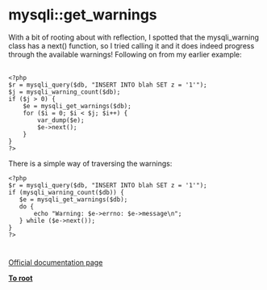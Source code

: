 # mysqli::get_warnings



With a bit of rooting about with reflection, I spotted that the mysqli_warning class has a next() function, so I tried calling it and it does indeed progress through the available warnings! Following on from my earlier example:<br><br>

```
<?php
$r = mysqli_query($db, "INSERT INTO blah SET z = '1'");
$j = mysqli_warning_count($db);
if ($j > 0) {
    $e = mysqli_get_warnings($db);
    for ($i = 0; $i < $j; $i++) {
        var_dump($e);
        $e->next();
    }
}
?>
```


There is a simple way of traversing the warnings:



```
<?php
$r = mysqli_query($db, "INSERT INTO blah SET z = '1'");
if (mysqli_warning_count($db)) {
   $e = mysqli_get_warnings($db);
   do {
       echo "Warning: $e->errno: $e->message\n";
   } while ($e->next());
}
?>
```
  

#

[Official documentation page](https://www.php.net/manual/en/mysqli.get-warnings.php)

**[To root](/README.md)**